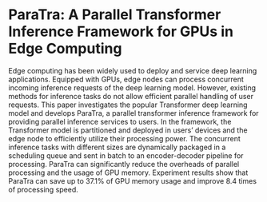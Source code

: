 # ParaTra: A Parallel Transformer Inference Framework for GPUs in Edge Computing

Edge computing has been widely used to deploy and service deep learning applications. Equipped with GPUs, edge nodes can process concurrent incoming inference requests of the deep learning model. However, existing methods for inference tasks do not allow efficient parallel handling of user requests. This paper investigates the popular Transformer deep learning model and develops ParaTra, a parallel transformer inference framework for providing parallel inference services to users. In the framework, the Transformer model is partitioned and deployed in users’ devices and the edge node to efficiently utilize their processing power. The concurrent inference tasks with different sizes are dynamically packaged in a scheduling queue and sent in batch to an encoder-decoder pipeline for processing. ParaTra can significantly reduce the overheads of parallel processing and the usage of GPU memory. Experiment results show that ParaTra can save up to 37.1% of GPU memory usage and improve 8.4 times of processing speed.
